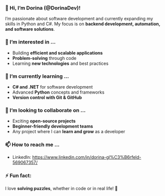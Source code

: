 ### 👋 Hi, I’m Dorina (@DorinaDev)!  
I’m passionate about software development and currently expanding my skills in Python and C#. My focus is on **backend development, automation, and software solutions**.  

### 👀 I’m interested in ...  
- Building **efficient and scalable applications**  
- **Problem-solving** through code  
- Learning **new technologies** and best practices  

### 🌱 I’m currently learning ...  
- **C# and .NET** for software development  
- Advanced **Python** concepts and frameworks  
- **Version control with Git & GitHub**  

### 💞️ I’m looking to collaborate on ...  
- Exciting **open-source projects**  
- **Beginner-friendly development teams**  
- Any project where I can **learn and grow** as a developer  

### 📫 How to reach me ...  
- LinkedIn: https://www.linkedin.com/in/dorina-gl%C3%B6rfeld-569067357/

### ⚡ Fun fact:  
I love **solving puzzles**, whether in code or in real life! 🧩  

